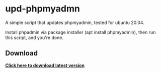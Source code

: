 # upd-phpmyadmn
 A simple script that updates phpmyadmin, tested for ubuntu 20.04.
 
 Install phpadmin via package installer (apt install phpmyadmin),
 then run this script, and you're done.

## Download

**[Click here to download latest version](https://github.com/ShaunMundy/upd-phpmyadmn/blob/main/upd-phpmyadmn.zip)**

